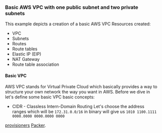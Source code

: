 ### Basic AWS VPC with one public subnet and two private subnets


This example depicts a creation of a basic AWS VPC
Resources created:
* VPC 
* Subnets
* Routes 
* Route tables 
* Elastic IP (EIP)
* NAT Gateway 
* Route table association


#### Basic VPC 
AWS VPC stands for Virtual Private Cloud which basically provides a way to structure your own network the way you want in AWS. 
Before we dive in let's define some basic VPC basic concepts:

* CIDR - Classless Intern-Domain Routing 
Let's choose the address ranges which will be `172.31.0.0/16` in binary will give us `1010 1100.1111 0000.0000 0000.0000 0000`


[provisioners](https://www.terraform.io/docs/provisioners/) 
[Packer](http://www.packer.io).

